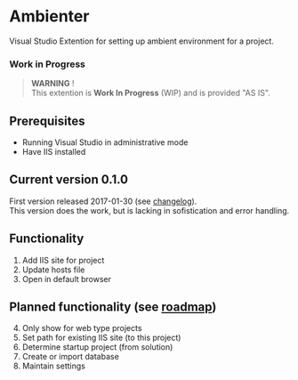 # Ambienter

Visual Studio Extention for setting up ambient environment for a project.

### Work in Progress

> **WARNING** !  
> This extention is **Work In Progress** (WIP) and is provided "AS IS".  

## Prerequisites

* Running Visual Studio in administrative mode
* Have IIS installed

## Current version 0.1.0

First version released 2017-01-30 (see [changelog](/changelog.md)).  
This version does the work, but is lacking in sofistication and error handling.

## Functionality

1. Add IIS site for project
2. Update hosts file
3. Open in default browser

## Planned functionality (see [roadmap](/changelog.md))

4. Only show for web type projects
5. Set path for existing IIS site (to this project)
6. Determine startup project (from solution)
7. Create or import database
8. Maintain settings


